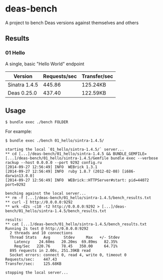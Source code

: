 # deas-bench

A project to bench Deas versions against themselves and others

## Results

### 01 Hello

A single, basic "Hello World" endpoint

|    Version    | Requests/sec | Transfer/sec |
| ------------- | ------------ | ------------ |
| Sinatra 1.4.5 |       445.86 |     125.24KB |
|   Deas 0.25.0 |       437.40 |     122.59KB |

## Usage

```
$ bundle exec ./bench FOLDER
```

For example:

```
$ bundle exec ./bench 01_hello/sintra-1.4.5/

starting the local `01_hello/sintra-1.4.5/` server...
** cd [...]/deas-bench/01_hello/sintra-1.4.5 && BUNDLE_GEMFILE=[...]/deas-bench/01_hello/sintra-1.4.5/Gemfile bundle exec --verbose rackup --host 0.0.0.0 --port 9292 config.ru
[2014-09-27 12:56:49] INFO  WEBrick 1.3.1
[2014-09-27 12:56:49] INFO  ruby 1.8.7 (2012-02-08) [i686-darwin13.0.0]
[2014-09-27 12:56:49] INFO  WEBrick::HTTPServer#start: pid=44072 port=9292

benching against the local server...
** rm -f [...]/deas-bench/01_hello/sintra-1.4.5/bench_results.txt
** curl -I http://0.0.0.0:9292
** wrk -d2s -c10 -t2 http://0.0.0.0:9292 > [...]/deas-bench/01_hello/sintra-1.4.5/bench_results.txt

results:
** cat [...]/deas-bench/01_hello/sintra-1.4.5/bench_results.txt
Running 2s test @ http://0.0.0.0:9292
  2 threads and 10 connections
  Thread Stats   Avg      Stdev     Max   +/- Stdev
    Latency    24.60ms   20.20ms  69.89ms   82.35%
    Req/Sec   220.76     78.45   350.00     64.71%
  895 requests in 2.00s, 251.39KB read
  Socket errors: connect 0, read 4, write 0, timeout 0
Requests/sec:    447.43
Transfer/sec:    125.68KB

stopping the local server...
```
